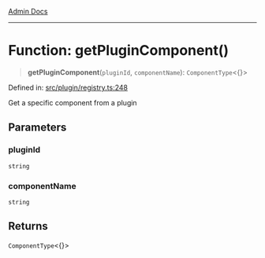 [Admin Docs](/)

***

# Function: getPluginComponent()

> **getPluginComponent**(`pluginId`, `componentName`): `ComponentType`\<\{\}\>

Defined in: [src/plugin/registry.ts:248](https://github.com/PalisadoesFoundation/talawa-admin/blob/main/src/plugin/registry.ts#L248)

Get a specific component from a plugin

## Parameters

### pluginId

`string`

### componentName

`string`

## Returns

`ComponentType`\<\{\}\>
